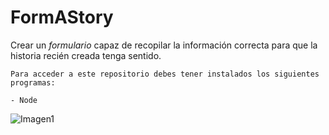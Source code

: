 ﻿# FormAStory
 Crear un _formulario_ capaz de recopilar la información correcta para que la historia recién creada tenga sentido.

 ```
Para acceder a este repositorio debes tener instalados los siguientes programas: 

- Node
 ```

![Imagen1](https://github.com/anamariamad/FormAStory/assets/134279099/83a926ed-39bc-4a03-a72e-310bb2aa4e44)
